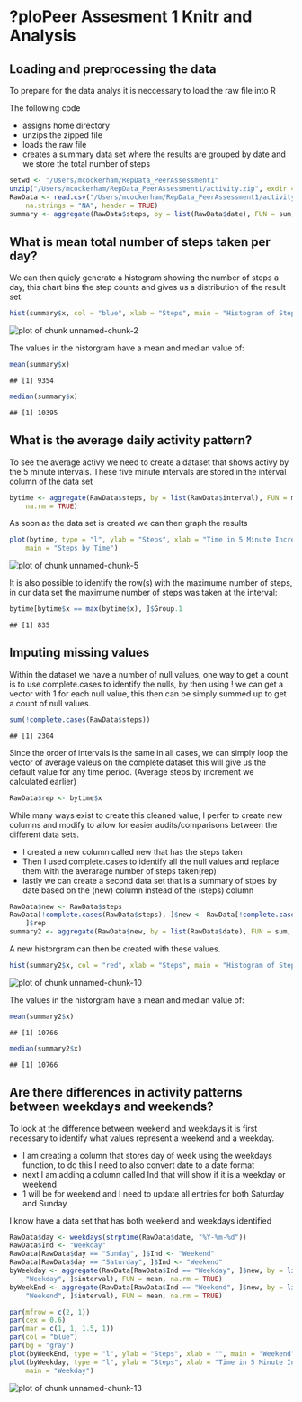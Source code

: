 ?ploPeer Assesment 1 Knitr and Analysis
========================================================

## Loading and preprocessing the data

To prepare for the data analys it is neccessary to load the raw file into R

The following code
 
 - assigns home directory
 - unzips the zipped file 
 - loads the raw file
 - creates a summary data set where the results are grouped by date and we store the total number of steps
 


```r
setwd <- "/Users/mcockerham/RepData_PeerAssessment1"
unzip("/Users/mcockerham/RepData_PeerAssessment1/activity.zip", exdir = "/Users/mcockerham/RepData_PeerAssessment1")
RawData <- read.csv("/Users/mcockerham/RepData_PeerAssessment1/activity.csv", 
    na.strings = "NA", header = TRUE)
summary <- aggregate(RawData$steps, by = list(RawData$date), FUN = sum, na.rm = TRUE)
```



## What is mean total number of steps taken per day?

We can then quicly generate a histogram showing the number of steps a day, this chart bins the step counts and gives us a distribution of the result set.



```r
hist(summary$x, col = "blue", xlab = "Steps", main = "Histogram of Steps per Day")
```

![plot of chunk unnamed-chunk-2](figure/unnamed-chunk-2.png) 


The values in the historgram have a mean and median value of:


```r
mean(summary$x)
```

```
## [1] 9354
```

```r
median(summary$x)
```

```
## [1] 10395
```



## What is the average daily activity pattern?

To see the average activy we need to create a dataset that shows activy by the 5 minute intervals.  These five minute intervals are stored in the interval column of the data set



```r
bytime <- aggregate(RawData$steps, by = list(RawData$interval), FUN = mean, 
    na.rm = TRUE)
```


As soon as the data set is created we can then graph the results


```r
plot(bytime, type = "l", ylab = "Steps", xlab = "Time in 5 Minute Increments", 
    main = "Steps by Time")
```

![plot of chunk unnamed-chunk-5](figure/unnamed-chunk-5.png) 



It is also possible to identify the row(s) with the maximume number of steps, in our data set the maximume number of steps was taken at the interval:


```r
bytime[bytime$x == max(bytime$x), ]$Group.1
```

```
## [1] 835
```



## Imputing missing values

Within the dataset we have a number of null values, one way to get a count is to use complete.cases to identify the nulls, by then using ! we can get a vector with 1 for each null value, this then can be simply summed up to get a count of null values.


```r
sum(!complete.cases(RawData$steps))
```

```
## [1] 2304
```


Since the order of intervals is the same in all cases, we can simply loop the vector of average valeus on the complete dataset this will give us the default value for any time period. (Average steps by increment we calculated earlier)


```r
RawData$rep <- bytime$x
```


While many ways exist to create this cleaned value, I perfer to create new columns and modify to allow for easier audits/comparisons between the different data sets.

- I created a new column called new that has the steps taken
- Then I used complete.cases to identify all the null values and replace them with the averarage number of steps taken(rep)
- lastly we can create a second data set that is a summary of stpes by date based on the (new) column instead of the (steps) column


```r
RawData$new <- RawData$steps
RawData[!complete.cases(RawData$steps), ]$new <- RawData[!complete.cases(RawData$steps), 
    ]$rep
summary2 <- aggregate(RawData$new, by = list(RawData$date), FUN = sum, na.rm = TRUE)
```


A new historgram can then be created with these values.


```r
hist(summary2$x, col = "red", xlab = "Steps", main = "Histogram of Steps per Day")
```

![plot of chunk unnamed-chunk-10](figure/unnamed-chunk-10.png) 


The values in the historgram have a mean and median value of:


```r
mean(summary2$x)
```

```
## [1] 10766
```

```r
median(summary2$x)
```

```
## [1] 10766
```




## Are there differences in activity patterns between weekdays and weekends?

To look at the difference between weekend and weekdays it is first necessary to identify what values represent a weekend and a weekday.
 
- I am creating a column that stores day of week using the weekdays function, to do this I need to also convert date to a date format
- next I am adding a column called Ind that will show if it is a weekday or weekend 
- 1 will be for weekend and I need to update all entries for both Saturday and Sunday  

I know have a data set that has both weekend and weekdays identified


```r
RawData$day <- weekdays(strptime(RawData$date, "%Y-%m-%d"))
RawData$Ind <- "Weekday"
RawData[RawData$day == "Sunday", ]$Ind <- "Weekend"
RawData[RawData$day == "Saturday", ]$Ind <- "Weekend"
byWeekday <- aggregate(RawData[RawData$Ind == "Weekday", ]$new, by = list(RawData[RawData$Ind == 
    "Weekday", ]$interval), FUN = mean, na.rm = TRUE)
byWeekEnd <- aggregate(RawData[RawData$Ind == "Weekend", ]$new, by = list(RawData[RawData$Ind == 
    "Weekend", ]$interval), FUN = mean, na.rm = TRUE)
```

 

```r
par(mfrow = c(2, 1))
par(cex = 0.6)
par(mar = c(1, 1, 1.5, 1))
par(col = "blue")
par(bg = "gray")
plot(byWeekEnd, type = "l", ylab = "Steps", xlab = "", main = "Weekend")
plot(byWeekday, type = "l", ylab = "Steps", xlab = "Time in 5 Minute Increments", 
    main = "Weekday")
```

![plot of chunk unnamed-chunk-13](figure/unnamed-chunk-13.png) 

